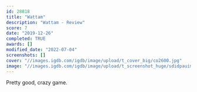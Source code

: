 ```yaml
---
id: 28818
title: "Wattam"
description: "Wattam - Review"
score: 7
date: "2019-12-26"
completed: TRUE
awards: []
modified_date: "2022-07-04"
screenshots: []
cover: "//images.igdb.com/igdb/image/upload/t_cover_big/co2600.jpg"
image: "//images.igdb.com/igdb/image/upload/t_screenshot_huge/sdidpauim6nb8ts5i9x8.jpg"
---
```

Pretty good, crazy game.